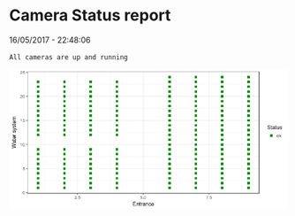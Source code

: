Camera Status report
================
16/05/2017 - 22:48:06

    All cameras are up and running

![](camreport_files/figure-markdown_github/unnamed-chunk-2-1.png)
